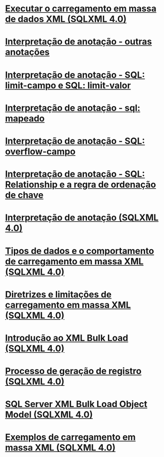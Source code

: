 # [Executar o carregamento em massa de dados XML (SQLXML 4.0)](performing-bulk-load-of-xml-data-sqlxml-4-0.md)

# [Interpretação de anotação - outras anotações](annotation-interpretation-other-annotations.md)
# [Interpretação de anotação - SQL: limit-campo e SQL: limit-valor](annotation-interpretation-sql-limit-field-and-sql-limit-value.md)
# [Interpretação de anotação - sql: mapeado](annotation-interpretation-sql-mapped.md)
# [Interpretação de anotação - SQL: overflow-campo](annotation-interpretation-sql-overflow-field.md)
# [Interpretação de anotação - SQL: Relationship e a regra de ordenação de chave](annotation-interpretation-sql-relationship-and-key-ordering-rule.md)
# [Interpretação de anotação (SQLXML 4.0)](annotation-interpretation-sqlxml-4-0.md)
# [Tipos de dados e o comportamento de carregamento em massa XML (SQLXML 4.0)](data-types-and-xml-bulk-load-behavior-sqlxml-4-0.md)
# [Diretrizes e limitações de carregamento em massa XML (SQLXML 4.0)](guidelines-and-limitations-of-xml-bulk-load-sqlxml-4-0.md)
# [Introdução ao XML Bulk Load (SQLXML 4.0)](introduction-to-xml-bulk-load-sqlxml-4-0.md)
# [Processo de geração de registro (SQLXML 4.0)](record-generation-process-sqlxml-4-0.md)
# [SQL Server XML Bulk Load Object Model (SQLXML 4.0)](sql-server-xml-bulk-load-object-model-sqlxml-4-0.md)
# [Exemplos de carregamento em massa XML (SQLXML 4.0)](xml-bulk-load-examples-sqlxml-4-0.md)
